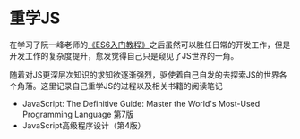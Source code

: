 # 重学JS

在学习了阮一峰老师的[《ES6入门教程》](https://es6.ruanyifeng.com/)之后虽然可以胜任日常的开发工作，但是开发工作的复杂度提升，愈发觉得自己只是窥见了JS世界的一角。

随着对JS更深层次知识的求知欲逐渐强烈，驱使着自己自发的去探索JS的世界各个角落。这里记录自己重学JS的过程以及相关书籍的阅读笔记

- JavaScript: The Definitive Guide: Master the World's Most-Used Programming Language 第7版
- JavaScript高级程序设计（第4版）
